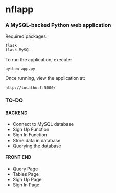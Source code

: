 # nflapp
### A MySQL-backed Python web application
Required packages:
```
flask
flask-MySQL
```
To run the application, execute:
```
python app.py
```
Once running, view the application at:
```
http://localhost:5000/
```
### TO-DO
#### BACKEND
- Connect to MySQL database
- Sign Up Function
- Sign In Function
- Store data in database
- Querying the database

#### FRONT END
- Query Page
- Tables Page
- Sign Up Page
- Sign In Page
